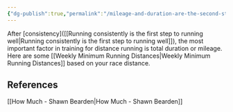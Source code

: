 ```yaml
---
{"dg-publish":true,"permalink":"/mileage-and-duration-are-the-second-step-in-training-for-distance-running/","created":"2024-03-05T20:33:48.000-05:00","updated":"2024-03-05T20:33:48.000-05:00"}
---
```


After [consistency]([[Running consistently is the first step to running well\|Running consistently is the first step to running well]]), the most important factor in training for distance running is total duration or mileage. Here are some [[Weekly Minimum Running Distances\|Weekly Minimum Running Distances]] based on your race distance.

## References

[[How Much - Shawn Bearden\|How Much - Shawn Bearden]]
